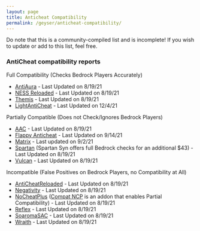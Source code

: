 ```yaml
---
layout: page
title: Anticheat Compatibility
permalink: /geyser/anticheat-compatibility/
---
```


Do note that this is a community-compiled list and is incomplete! If you wish to update or add to this list, feel free.

### AntiCheat compatibility reports

Full Compatibility (Checks Bedrock Players Accurately)

- [AntiAura](https://www.spigotmc.org/resources/1368/) - Last Updated on 8/19/21
- [NESS Reloaded](https://www.spigotmc.org/resources/75887/) - Last Updated on 8/19/21
- [Themis](https://www.spigotmc.org/resources/90766/) - Last Updated on 8/19/21
- [LightAntiCheat](https://www.spigotmc.org/resources/96341/) - Last Updated on 12/4/21

Partially Compatible (Does not Check/Ignores Bedrock Players)

- [AAC](https://www.spigotmc.org/resources/6442/) - Last Updated on 8/19/21
- [Flappy Anticheat](https://www.spigotmc.org/resources/92180/) - Last Updated on 9/14/21
- [Matrix](https://matrix.rip/) - Last updated on 9/2/21
- [Spartan](https://www.spigotmc.org/resources/25638/) (Spartan Syn offers full Bedrock checks for an additional $43) - Last Updated on 8/19/21
- [Vulcan](https://www.spigotmc.org/resources/83626/) - Last Updated on 8/19/21

Incompatible (False Positives on Bedrock Players, no Compatibility at All)

- [AntiCheatReloaded](https://www.spigotmc.org/resources/23799/) - Last Updated on 8/19/21
- [Negativity](https://www.spigotmc.org/resources/86874/) - Last Updated on 8/19/21
- [NoCheatPlus](https://ci.codemc.io/job/Updated-NoCheatPlus/job/Updated-NoCheatPlus/) ([Compat NCP](https://github.com/Updated-NoCheatPlus/CompatNoCheatPlus/) is an addon that enables Partial Compatibility) - Last Updated on 8/19/21
- [Reflex](https://www.spigotmc.org/resources/21122/) - Last Updated on 8/19/21
- [SoaromaSAC](https://www.spigotmc.org/resources/87702/) - Last Updated on 8/19/21
- [Wraith](https://www.spigotmc.org/resources/66887/) - Last Updated on 8/19/21
